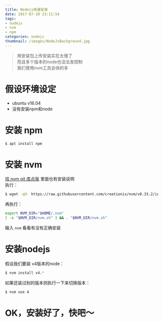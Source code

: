 ```yaml
---
title: Nodejs快速安装
date: 2017-07-20 23:11:54
tags:
- nodejs
- nvm
- npm
categories: nodejs
thumbnail: /images/NodeJsBackground.jpg
---
```


> 用安装包上传安装实在太慢了 <br>
> 而且多个版本的node也没法发控制 <br>
> 我们使用nvm工具会快的多

# 假设环境设定
*  ubuntu v16.04
*  没有安装npm和node
# 安装 npm
```bash
$ apt install npm
```
# 安装 nvm   
[找 nvm git 库点我](https://github.com/creationix/nvm) 里面也有安装说明<br>
执行：
```bash
$ wget -qO- https://raw.githubusercontent.com/creationix/nvm/v0.33.2/install.sh | bash
```
再执行：
```bash
export NVM_DIR="$HOME/.nvm"
[ -s "$NVM_DIR/nvm.sh" ] && . "$NVM_DIR/nvm.sh"
```
输入 `nvm` 看看有没有正确安装
# 安装nodejs
假设我们要装 v4版本的node：
```bash
$ nvm install v4.*
```
如果还装过别的版本则执行一下来切换版本：
```bash
$ nvm use 4
```
# OK，安装好了，快吧～
